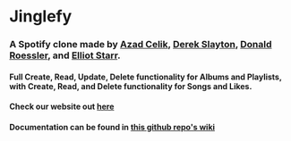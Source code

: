 # Jinglefy

### A Spotify clone made by [Azad Celik], [Derek Slayton], [Donald Roessler], and [Elliot Starr].

#### Full Create, Read, Update, Delete functionality for Albums and Playlists, with Create, Read, and Delete functionality for Songs and Likes.
#### Check our website out [here]
#### Documentation can be found in [this github repo's wiki]


[Azad Celik]: https://github.com/Azadcelik
[Derek Slayton]: https://github.com/Dslayton1998
[Donald Roessler]: https://github.com/docoess
[Elliot Starr]: https://github.com/Heecher626
[here]: https://jinglefy.onrender.com/albums
[this github repo's wiki]: https://github.com/docoess/week20-group-project/wiki
